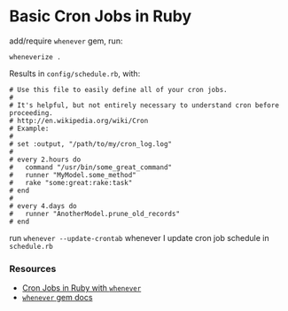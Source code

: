 # Basic Cron Jobs in Ruby

add/require `whenever` gem, run:

```shell
wheneverize .
```

Results in `config/schedule.rb`, with:

```
# Use this file to easily define all of your cron jobs.
#
# It's helpful, but not entirely necessary to understand cron before proceeding.
# http://en.wikipedia.org/wiki/Cron
# Example:
#
# set :output, "/path/to/my/cron_log.log"
#
# every 2.hours do
#   command "/usr/bin/some_great_command"
#   runner "MyModel.some_method"
#   rake "some:great:rake:task"
# end
#
# every 4.days do
#   runner "AnotherModel.prune_old_records"
# end
```

run `whenever --update-crontab` whenever I update cron job schedule in `schedule.rb`


### Resources

- [Cron Jobs in Ruby with `whenever`](https://www.rubyguides.com/2019/04/ruby-whenever-gem/)
- [`whenever` gem docs](https://github.com/javan/whenever)